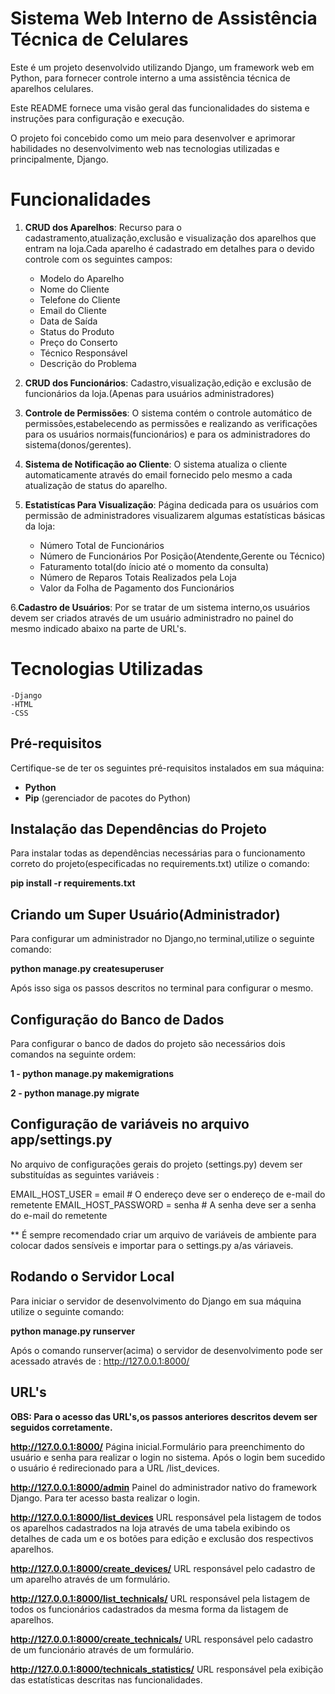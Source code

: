 # Sistema Web Interno de Assistência Técnica de Celulares 

Este é um projeto desenvolvido utilizando Django, um framework web em Python, para fornecer controle interno a uma assistência técnica de aparelhos celulares.

Este README fornece uma visão geral das funcionalidades do sistema e instruções para configuração e execução.

O projeto foi concebido como um meio para desenvolver e aprimorar habilidades no desenvolvimento web nas tecnologias utilizadas e principalmente, Django.

# Funcionalidades

1. **CRUD dos Aparelhos**: Recurso para o cadastramento,atualização,exclusão e visualização dos aparelhos que entram na loja.Cada aparelho é cadastrado em detalhes para o devido controle com os seguintes campos:
    - Modelo do Aparelho
    - Nome do Cliente
    - Telefone do Cliente
    - Email do Cliente
    - Data de Saída
    - Status do Produto
    - Preço do Conserto
    - Técnico Responsável
    - Descrição do Problema

2. **CRUD dos Funcionários**: Cadastro,visualização,edição e exclusão de funcionários da loja.(Apenas para usuários administradores)

3. **Controle de Permissões**: O sistema contém o controle automático de permissões,estabelecendo as permissões e realizando as verificações para os usuários normais(funcionários) e para os administradores
do sistema(donos/gerentes).

4. **Sistema de Notificação ao Cliente**: O sistema atualiza o cliente automaticamente através do email fornecido pelo mesmo a cada atualização de status do aparelho.

5. **Estatistícas Para Visualização**: Página dedicada para os usuários com permissão de administradores visualizarem algumas estatísticas básicas da loja:
    - Número Total de Funcionários
    - Número de Funcionários Por Posição(Atendente,Gerente ou Técnico)
    - Faturamento total(do ínicio até o momento da consulta)
    - Número de Reparos Totais Realizados pela Loja
    - Valor da Folha de Pagamento dos Funcionários

6.**Cadastro de Usuários**: Por se tratar de um sistema interno,os usuários devem ser criados através de um usuário administradro no painel do mesmo indicado abaixo na parte de URL's.
    
# Tecnologias Utilizadas

    -Django
    -HTML
    -CSS

## Pré-requisitos

Certifique-se de ter os seguintes pré-requisitos instalados em sua máquina:

- **Python**
- **Pip** (gerenciador de pacotes do Python)

## Instalação das Dependências do Projeto

Para instalar todas as dependências necessárias para o funcionamento correto do projeto(especificadas no requirements.txt) utilize o comando:

**pip install -r requirements.txt**

## Criando um Super Usuário(Administrador)

Para configurar um administrador no Django,no terminal,utilize o seguinte comando:

**python manage.py createsuperuser**

Após isso siga os passos descritos no terminal para configurar o mesmo.

## Configuração do Banco de Dados 

Para configurar o banco de dados do projeto são necessários dois comandos na seguinte ordem:

**1 - python manage.py makemigrations**

**2 - python manage.py migrate**

## Configuração de variáveis no arquivo app/settings.py 

No arquivo de configurações gerais do projeto (settings.py) devem ser substituídas as seguintes variáveis : 

EMAIL_HOST_USER = email  # O endereço deve ser o endereço de e-mail do remetente
EMAIL_HOST_PASSWORD = senha  # A senha deve ser a senha do e-mail do remetente

** É sempre recomendado criar um arquivo de variáveis de ambiente para colocar dados sensíveis e importar para o settings.py a/as váriaveis.

## Rodando o Servidor Local

Para iniciar o servidor de desenvolvimento do Django em sua máquina utilize o seguinte comando:

**python manage.py runserver**

Após o comando runserver(acima) o servidor de desenvolvimento pode ser acessado através de : http://127.0.0.1:8000/

## URL's

**OBS: Para o acesso das URL's,os passos anteriores descritos devem ser seguidos corretamente.**

**http://127.0.0.1:8000/**
    Página inicial.Formulário para preenchimento do usuário e senha para realizar o login no sistema.
    Após o login bem sucedido o usuário é redirecionado para a URL /list_devices.
    
**http://127.0.0.1:8000/admin**
    Painel do administrador nativo do framework Django.
    Para ter acesso basta realizar o login.
    
**http://127.0.0.1:8000/list_devices**
    URL responsável pela listagem de todos os aparelhos cadastrados na loja através de uma tabela exibindo os detalhes de cada um e os botões para edição e exclusão dos respectivos aparelhos.

**http://127.0.0.1:8000/create_devices/** 
    URL responsável pelo cadastro de um aparelho através de um formulário.

**http://127.0.0.1:8000/list_technicals/**
    URL responsável pela listagem de todos os funcionários cadastrados da mesma forma da listagem de aparelhos.

**http://127.0.0.1:8000/create_technicals/**
    URL responsável pelo cadastro de um funcionário através de um formulário.

**http://127.0.0.1:8000/technicals_statistics/**
    URL responsável pela exibição das estatísticas descritas nas funcionalidades.

